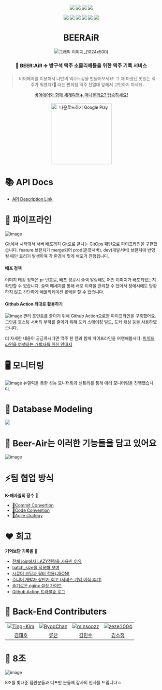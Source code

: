 <div align="center">

<p align="center">
    
<img src="https://img.shields.io/badge/Java-ED8B00?style=for-the-badge&logo=java&logoColor=white" />
<img src="https://img.shields.io/badge/gradle-02303A?style=for-the-badge&logo=gradle&logoColor=white">
<img src="https://img.shields.io/badge/Spring security%20-%236DB33F.svg?&style=for-the-badge&logo=spring security&logoColor=white"/>
<img src="https://img.shields.io/badge/Spring boot-6DB33F?style=for-the-badge&logo=spring boot&logoColor=white">
</p>

<p align="center">
<img src="https://img.shields.io/badge/hibernate-59666C?style=for-the-badge&logo=hibernate&logoColor=white">
<img src="https://img.shields.io/badge/mysql-4479A1?style=for-the-badge&logo=mysql&logoColor=white">
<img src="https://img.shields.io/badge/amazonaws-232F3E?style=for-the-badge&logo=amazonaws&logoColor=white"> 
<img src="https://img.shields.io/badge/git-F05032.svg?&style=for-the-badge&logo=git&logoColor=white"/>
<img src="https://img.shields.io/badge/gitHub-181717?style=for-the-badge&logo=gitHub&logoColor=white">
<img src="https://img.shields.io/badge/Notion-000000?style=for-the-badge&logo=Notion&logoColor=white">
    
</p>


# BEERAiR

![그래픽 이미지_(1024x500)](https://user-images.githubusercontent.com/44468282/176907642-5b9acea2-4e71-4bbc-b643-2d7660314fc4.png)

### 🍺 BEER:AiR ✈️ 방구석 맥주 소믈리에들을 위한 맥주 기록 서비스

> 비어에어를 이용해서 나만의 맥주도감을 만들어보세요!
> 그 때  마셨던 맛있는 맥주가 뭐였지?🤔
> 더는 편의점 맥주 진열대 앞에서 고민하지 마세요.

[비어에어와 함께 세계여행✈️ 떠나볼까요? 탑승하세요!](https://beerair.kr/)

<div align="center">
    <a href='https://play.google.com/store/apps/details?id=com.sulsul'>
        <img alt='다운로드하기 Google Play' width='200px' src='https://play.google.com/intl/en_us/badges/static/images/badges/ko_badge_web_generic.png'/>
    </a>
</div>

</div>

# 📚 API Docs
* [API Description Link](https://github.com/depromeet/sulsul-BE/wiki/APIs)


# 🚧 파이프라인
![image](https://user-images.githubusercontent.com/44468282/175941387-f46fab1d-db6f-4d07-8e07-2ece48d65778.png)

Git에서 시작돼서 서버 배포까지 Git으로 끝나는 GitOps 패턴으로 파이프라인을 구현했습니다.
feature 브랜치가 merge되어 prod(운영서버), dev(개발서버) 브랜치에 반영될 때만 트리거 발생하여 각 환경에 맞게 배포가 진행됩니다.

#### 배포 정책

이미지 태깅 정책은 pr 번호로, 배포 성공시 슬랙 알람에도 어떤 이미지가 배포되었는지 확인할 수 있습니다. 슬랙 메세지를 통해 배포 이력을 관리할 수 있어서 장애시에도 당황하지 않고 간단하게 애플리케이션 롤백을 할 수 있습니다. 


#### Github Action 최대로 활용하기
![image](https://user-images.githubusercontent.com/44468282/176908283-d1a7e2e8-8128-42a4-9259-37fc68213c1f.png)
관리 포인트를 줄이기 위해 Github Action으로만 파이프라인을 구축했어요.
그만큼 호스팅 서버의 부하를 줄이기 위해 도커 스테이징 빌드, 도커 캐싱 등을 사용하였습니다.

더 자세한 내용이 궁금하시다면 맥주 한 캔과 함께 파이프라인을 여행해봅시다.
[파이프라인을 여행하는 개발자를 위한 안내서](https://www.notion.so/king-zeze/637b17ef6ed6494e9aa55fdadc83b7d1)

# 🖥 모니터링
![image](https://user-images.githubusercontent.com/44468282/176908545-3556e522-b2d8-40ca-a319-112a29661cf9.png)
뉴렐릭을 통한 성능 모니터링과 센트리를 통해 에러 모니터링을 진행했습니다.


# 📂 Database Modeling

![](https://i.imgur.com/nq8L8bt.png)

# 📕 Beer-Air는 이러한 기능들을 담고 있어요

![image](https://user-images.githubusercontent.com/44468282/176907265-a85b736f-77ee-4d7c-b6ae-b3769bc49eae.png)



# ⚡️팀 협업 방식
**K-애자일의 정수** 🤼

* [🍻Commit Convertion](https://github.com/depromeet/sulsul-BE/wiki/%F0%9F%8D%BBCommit-Convertion)
* [🍻Code Convention](https://github.com/depromeet/sulsul-BE/wiki/%F0%9F%8D%BBCode-Convention)
* [🍻Agile strategy](https://github.com/depromeet/sulsul-BE/wiki/%F0%9F%8D%BBAgile-strategy)


# ❤️ 회고
**기억보단 기록을** 📑

* [전체 join에서 LAZY전략을 사용한 이유](https://hello-backend.tistory.com/165)
* [batch_size를 적용해 보며](https://hello-backend.tistory.com/167)
* [시큐어 코딩과 필터 적용(JSON)](https://hello-backend.tistory.com/168)
* [주니어 개발자 상반기 회고 (서비스 기업 이직 후기)](https://minsoolog.tistory.com/58)
* [슬기로운 nginx 설정 가이드](https://king-zeze.notion.site/nginx-1763c7fc2dd640f193fac2984ad290ab)
* [Github Action 트러블슛 로그](https://king-zeze.notion.site/Github-Action-4db29adcebea41c69cbb3984987e9c93)




# 🤼 Back-End Contributers
<table>

<tr>
<td align="center"><a target="_blank" rel="noopener noreferrer" href="https://camo.githubusercontent.com/38bf90684a8e9f04c5371646dc946e06e74c5b8e0658bab5d4c372db42c4e212/68747470733a2f2f696d616765732e7765736572762e6e6c2f3f75726c3d68747470733a2f2f617661746172732e67697468756275736572636f6e74656e742e636f6d2f752f35393838383638343f763d343f763d3426683d32353026773d323530266669743d636f766572266d61736b3d636972636c65266d61786167653d3764"><img src="https://camo.githubusercontent.com/38bf90684a8e9f04c5371646dc946e06e74c5b8e0658bab5d4c372db42c4e212/68747470733a2f2f696d616765732e7765736572762e6e6c2f3f75726c3d68747470733a2f2f617661746172732e67697468756275736572636f6e74656e742e636f6d2f752f35393838383638343f763d343f763d3426683d32353026773d323530266669743d636f766572266d61736b3d636972636c65266d61786167653d3764" alt="Ting-Kim" data-canonical-src="https://images.weserv.nl/?url=https://avatars.githubusercontent.com/u/59888684?v=4?v=4&amp;h=250&amp;w=250&amp;fit=cover&amp;mask=circle&amp;maxage=7d" style="max-width: 100%;"></a></td>
<td align="center"><a target="_blank" rel="noopener noreferrer" href="https://camo.githubusercontent.com/b819c9601ba2028573addd25d3fd36775d47bd47d56e71cdf6e8ad0ddd7e5ad2/68747470733a2f2f696d616765732e7765736572762e6e6c2f3f75726c3d68747470733a2f2f617661746172732e67697468756275736572636f6e74656e742e636f6d2f752f35333734343336333f763d343f763d3426683d32353026773d323530266669743d636f766572266d61736b3d636972636c65266d61786167653d3764"><img src="https://camo.githubusercontent.com/b819c9601ba2028573addd25d3fd36775d47bd47d56e71cdf6e8ad0ddd7e5ad2/68747470733a2f2f696d616765732e7765736572762e6e6c2f3f75726c3d68747470733a2f2f617661746172732e67697468756275736572636f6e74656e742e636f6d2f752f35333734343336333f763d343f763d3426683d32353026773d323530266669743d636f766572266d61736b3d636972636c65266d61786167653d3764" alt="RyooChan" data-canonical-src="https://images.weserv.nl/?url=https://avatars.githubusercontent.com/u/53744363?v=4?v=4&amp;h=250&amp;w=250&amp;fit=cover&amp;mask=circle&amp;maxage=7d" style="max-width: 100%;"></a></td>
<td align="center"><a target="_blank" rel="noopener noreferrer" href="https://camo.githubusercontent.com/7979eb8ee2e22c9d89d55298489da71088dc8d8dc72b49a2645f0b1d9a51f84c/68747470733a2f2f696d616765732e7765736572762e6e6c2f3f75726c3d68747470733a2f2f617661746172732e67697468756275736572636f6e74656e742e636f6d2f752f37323638353037303f763d343f763d3426683d32353026773d323530266669743d636f766572266d61736b3d636972636c65266d61786167653d3764"><img src="https://camo.githubusercontent.com/aafb49de5bf71f12115bda5066c4a79bdc1429c85278fcd58b15d45097d2e9a3/68747470733a2f2f696d616765732e7765736572762e6e6c2f3f75726c3d68747470733a2f2f617661746172732e67697468756275736572636f6e74656e742e636f6d2f752f35323039353934353f763d343f763d3426683d32353026773d323530266669743d636f766572266d61736b3d636972636c65266d61786167653d3764" alt="minsoozz" data-canonical-src="https://images.weserv.nl/?url=https://avatars.githubusercontent.com/u/52095945?v=4?v=4&amp;h=250&amp;w=250&amp;fit=cover&amp;mask=circle&amp;maxage=7d" style="max-width: 100%;"></a></td>
<td align="center"><a target="_blank" rel="noopener noreferrer" href="https://camo.githubusercontent.com/25588e3b2c43c8a605a1e10e371572463fbd49f0e96244ddda31b91a4ac66a30/68747470733a2f2f696d616765732e7765736572762e6e6c2f3f75726c3d68747470733a2f2f617661746172732e67697468756275736572636f6e74656e742e636f6d2f752f32383439393535303f763d343f763d3426683d32353026773d323530266669743d636f766572266d61736b3d636972636c65266d61786167653d3764"><img src="https://camo.githubusercontent.com/2d1430fab9c35725bddab9bb436d004ed65d5fa539bc9e68a8ca2b1497144224/68747470733a2f2f696d616765732e7765736572762e6e6c2f3f75726c3d68747470733a2f2f617661746172732e67697468756275736572636f6e74656e742e636f6d2f752f34343436383238323f763d343f763d3426683d32353026773d323530266669743d636f766572266d61736b3d636972636c65266d61786167653d3764" alt="zeze1004" data-canonical-src="https://images.weserv.nl/?url=https://avatars.githubusercontent.com/u/44468282?v=4?v=4&amp;h=250&amp;w=250&amp;fit=cover&amp;mask=circle&amp;maxage=7d" style="max-width: 100%;"></a></td>
</tr>
    <tr>
    <td align="center"><a href="https://github.com/Ting-Kim">김태호</a></td>
<td align="center"><a href="https://github.com/RyooChan">류찬</a></td>
<td align="center"><a href="https://github.com/minsoozz">김민수</a></td>
<td align="center"><a href="https://github.com/zeze1004">김소정</a></td>
</table>


# 📸 8조
![image](https://user-images.githubusercontent.com/44468282/176905905-bd24882e-36ad-4410-b9cd-8379bda0f89a.png)

8조를 빛내준 팀원분들과 디프만 분들께 감사의 인사를 드립니다☺️

